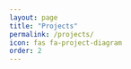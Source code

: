 ```yaml
---
layout: page
title: "Projects"
permalink: /projects/
icon: fas fa-project-diagram
order: 2
---
```


